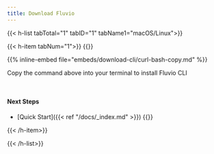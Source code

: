 ```yaml
---
title: Download Fluvio
---
```


{{< h-list tabTotal="1" tabID="1" tabName1="macOS/Linux">}}

{{< h-item tabNum="1">}}
{{<download-card>}}

{{% inline-embed file="embeds/download-cli/curl-bash-copy.md" %}}

Copy the command above into your terminal to install Fluvio CLI

</br>

#### Next Steps
* [Quick Start]({{< ref "/docs/_index.md" >}})
{{</download-card>}}

{{< /h-item>}}


{{< /h-list>}}